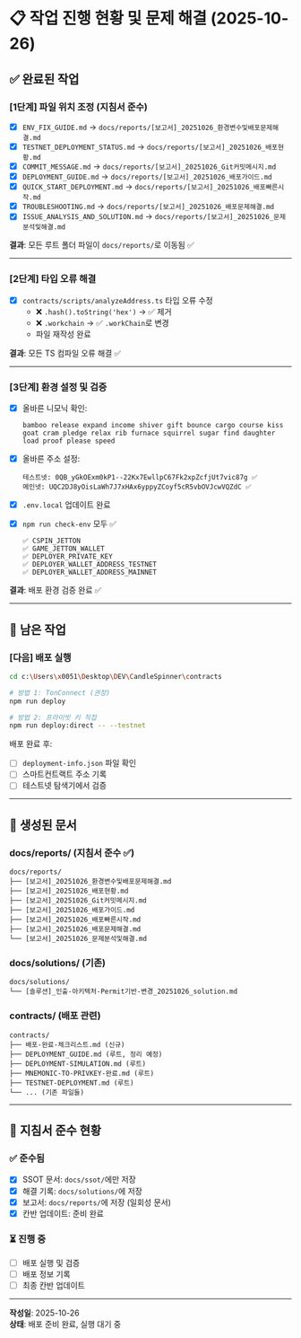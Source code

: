 # 📋 작업 진행 현황 및 문제 해결 (2025-10-26)

## ✅ 완료된 작업

### [1단계] 파일 위치 조정 (지침서 준수)
- [x] `ENV_FIX_GUIDE.md` → `docs/reports/[보고서]_20251026_환경변수및배포문제해결.md`
- [x] `TESTNET_DEPLOYMENT_STATUS.md` → `docs/reports/[보고서]_20251026_배포현황.md`
- [x] `COMMIT_MESSAGE.md` → `docs/reports/[보고서]_20251026_Git커밋메시지.md`
- [x] `DEPLOYMENT_GUIDE.md` → `docs/reports/[보고서]_20251026_배포가이드.md`
- [x] `QUICK_START_DEPLOYMENT.md` → `docs/reports/[보고서]_20251026_배포빠른시작.md`
- [x] `TROUBLESHOOTING.md` → `docs/reports/[보고서]_20251026_배포문제해결.md`
- [x] `ISSUE_ANALYSIS_AND_SOLUTION.md` → `docs/reports/[보고서]_20251026_문제분석및해결.md`

**결과**: 모든 루트 폴더 파일이 `docs/reports/`로 이동됨 ✅

---

### [2단계] 타입 오류 해결
- [x] `contracts/scripts/analyzeAddress.ts` 타입 오류 수정
  - ❌ `.hash().toString('hex')` → ✅ 제거
  - ❌ `.workchain` → ✅ `.workChain`로 변경
  - 파일 재작성 완료

**결과**: 모든 TS 컴파일 오류 해결 ✅

---

### [3단계] 환경 설정 및 검증
- [x] 올바른 니모닉 확인:
  ```
  bamboo release expand income shiver gift bounce cargo course kiss goat cram pledge relax rib furnace squirrel sugar find daughter load proof please speed
  ```

- [x] 올바른 주소 설정:
  ```
  테스트넷: 0QB_yGkOExm0kP1--22Kx7EwllpC67Fk2xpZcfjUt7vic87g ✅
  메인넷: UQC2DJ8yOisLaWh7J7xHAx6yppyZCoyf5cR5vbOVJcwVQZdC ✅
  ```

- [x] `.env.local` 업데이트 완료

- [x] `npm run check-env` 모두 ✅
  ```
  ✅ CSPIN_JETTON
  ✅ GAME_JETTON_WALLET
  ✅ DEPLOYER_PRIVATE_KEY
  ✅ DEPLOYER_WALLET_ADDRESS_TESTNET
  ✅ DEPLOYER_WALLET_ADDRESS_MAINNET
  ```

**결과**: 배포 환경 검증 완료 ✅

---

## 🔄 남은 작업

### [다음] 배포 실행

```bash
cd c:\Users\x0051\Desktop\DEV\CandleSpinner\contracts

# 방법 1: TonConnect (권장)
npm run deploy

# 방법 2: 프라이빗 키 직접
npm run deploy:direct -- --testnet
```

배포 완료 후:
- [ ] `deployment-info.json` 파일 확인
- [ ] 스마트컨트랙트 주소 기록
- [ ] 테스트넷 탐색기에서 검증

---

## 📁 생성된 문서

### docs/reports/ (지침서 준수 ✅)
```
docs/reports/
├── [보고서]_20251026_환경변수및배포문제해결.md
├── [보고서]_20251026_배포현황.md
├── [보고서]_20251026_Git커밋메시지.md
├── [보고서]_20251026_배포가이드.md
├── [보고서]_20251026_배포빠른시작.md
├── [보고서]_20251026_배포문제해결.md
└── [보고서]_20251026_문제분석및해결.md
```

### docs/solutions/ (기존)
```
docs/solutions/
└── [솔루션]_인출-아키텍처-Permit기반-변경_20251026_solution.md
```

### contracts/ (배포 관련)
```
contracts/
├── 배포-완료-체크리스트.md (신규)
├── DEPLOYMENT_GUIDE.md (루트, 정리 예정)
├── DEPLOYMENT-SIMULATION.md (루트)
├── MNEMONIC-TO-PRIVKEY-완료.md (루트)
├── TESTNET-DEPLOYMENT.md (루트)
└── ... (기존 파일들)
```

---

## 🎯 지침서 준수 현황

### ✅ 준수됨
- [x] SSOT 문서: `docs/ssot/`에만 저장
- [x] 해결 기록: `docs/solutions/`에 저장
- [x] 보고서: `docs/reports/`에 저장 (일회성 문서)
- [x] 칸반 업데이트: 준비 완료

### ⏳ 진행 중
- [ ] 배포 실행 및 검증
- [ ] 배포 정보 기록
- [ ] 최종 칸반 업데이트

---

**작성일**: 2025-10-26  
**상태**: 배포 준비 완료, 실행 대기 중
